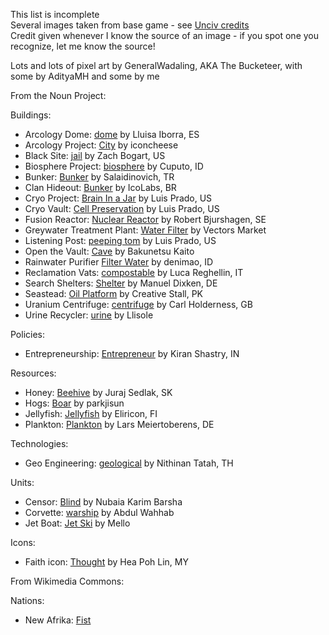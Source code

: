 This list is incomplete    
Several images taken from base game - see [Unciv credits](https://github.com/yairm210/Unciv/blob/master/docs/Credits.md)    
Credit given whenever I know the source of an image - if you spot one you recognize, let me know the source!

Lots and lots of pixel art by GeneralWadaling, AKA The Bucketeer, with some by AdityaMH and some by me

From the Noun Project:

Buildings:
* Arcology Dome: [dome](https://thenounproject.com/term/dome/945836/) by Lluisa Iborra, ES
* Arcology Project: [City](https://thenounproject.com/term/city/2488561/) by iconcheese
* Black Site: [jail](https://thenounproject.com/term/jail/2585095/) by Zach Bogart, US
* Biosphere Project: [biosphere](https://thenounproject.com/icon/biosphere-4146798/) by Cuputo, ID
* Bunker: [Bunker](https://thenounproject.com/icon/bunker-1189654/) by Salaidinovich, TR
* Clan Hideout: [Bunker](https://thenounproject.com/icon/bunker-2972283/) by IcoLabs, BR
* Cryo Project: [Brain In a Jar](https://thenounproject.com/term/brain-in-a-jar/467672/) by Luis Prado, US 
* Cryo Vault: [Cell Preservation](https://thenounproject.com/term/cell-preservation/10707/) by Luis Prado, US
* Fusion Reactor: [Nuclear Reactor](https://thenounproject.com/term/nuclear-reactor/4110972/) by Robert Bjurshagen, SE
* Greywater Treatment Plant: [Water Filter](https://thenounproject.com/icon/water-filter-1929073/) by Vectors Market
* Listening Post: [peeping tom](https://thenounproject.com/term/peeping-tom/38344/) by Luis Prado, US
* Open the Vault: [Cave](https://thenounproject.com/icon/cave-1842205/) by Bakunetsu Kaito
* Rainwater Purifier [Filter Water](https://thenounproject.com/icon/filter-water-3923269/) by denimao, ID
* Reclamation Vats: [compostable](https://thenounproject.com/icon/compostable-107010/) by Luca Reghellin, IT
* Search Shelters: [Shelter](https://thenounproject.com/icon/shelter-934966/) by Manuel Dixken, DE
* Seastead: [Oil Platform](https://thenounproject.com/term/oil-platform/175820/) by Creative Stall, PK 
* Uranium Centrifuge: [centrifuge](https://thenounproject.com/icon/centrifuge-3771162/) by Carl Holderness, GB
* Urine Recycler: [urine](https://thenounproject.com/term/urine/3650621/) by Llisole 

Policies:
* Entrepreneurship: [Entrepreneur](https://thenounproject.com/term/entrepreneur/2338644/) by Kiran Shastry, IN

Resources:
* Honey: [Beehive](https://thenounproject.com/icon/beehive-727898/) by Juraj Sedlak, SK
* Hogs: [Boar](https://thenounproject.com/icon/boar-931007/) by parkjisun
* Jellyfish: [Jellyfish](https://thenounproject.com/term/jellyfish/53744/) by Eliricon, FI
* Plankton: [Plankton](https://thenounproject.com/icon/plankton-3926460/) by Lars Meiertoberens, DE

Technologies:
* Geo Engineering: [geological](https://thenounproject.com/term/geological/2631469/) by Nithinan Tatah, TH

Units:
* Censor: [Blind](https://thenounproject.com/icon/blind-2139794/) by Nubaia Karim Barsha
* Corvette: [warship](https://thenounproject.com/term/warship/1806952/) by Abdul Wahhab 
* Jet Boat: [Jet Ski](https://thenounproject.com/term/jet-ski/1676951/) by Mello

Icons:
* Faith icon: [Thought](https://thenounproject.com/term/thought/608383/) by Hea Poh Lin, MY 

From Wikimedia Commons:

Nations:
* New Afrika: [Fist](https://commons.wikimedia.org/wiki/File:Fist.png)